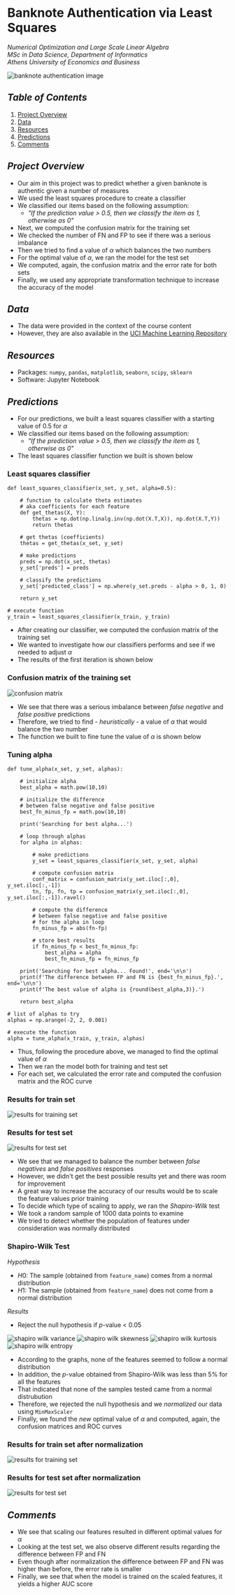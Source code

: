 # Banknote Authentication via Least Squares

*Numerical Optimization and Large Scale Linear Algebra*  
*MSc in Data Science, Department of Informatics*  
*Athens University of Economics and Business*

![banknote authentication image](./images/banknote_authentication_image.jpg)

## *Table of Contents*

1. [Project Overview](#project-overview)
2. [Data](#data)
3. [Resources](#resources)
4. [Predictions](#predictions)
5. [Comments](#comments)

## *Project Overview*

- Our aim in this project was to predict whether a given banknote is authentic given a number of measures
- We used the least squares procedure to create a classifier
- We classified our items based on the following assumption:
    - *"If the prediction value > 0.5, then we classify the item as 1, otherwise as 0"*
- Next, we computed the confusion matrix for the training set
- We checked the number of FN and FP to see if there was a serious imbalance
- Then we tried to find a value of $\alpha$ which balances the two numbers
- For the optimal value of $\alpha$, we ran the model for the test set
- We computed, again, the confusion matrix and the error rate for both sets
- Finally, we used any appropriate transformation technique to increase the accuracy of the model

## *Data*

- The data were provided in the context of the course content
- However, they are also available in the [UCI Machine Learning Repository](https://archive-beta.ics.uci.edu/ml/datasets/banknote+authentication)

## *Resources*

- Packages: `numpy`, `pandas`, `matplotlib`, `seaborn`, `scipy`, `sklearn`
- Software: Jupyter Notebook

## *Predictions*

- For our predictions, we built a least squares classifier with a starting value of 0.5 for $\alpha$
- We classified our items based on the following assumption:
    - *"If the prediction value > 0.5, then we classify the item as 1, otherwise as 0"*
- The least squares classifier function we built is shown below

### Least squares classifier

```
def least_squares_classifier(x_set, y_set, alpha=0.5):
    
    # function to calculate theta estimates
    # aka coefficients for each feature
    def get_thetas(X, Y):
        thetas = np.dot(np.linalg.inv(np.dot(X.T,X)), np.dot(X.T,Y))
        return thetas
    
    # get thetas (coefficients)
    thetas = get_thetas(x_set, y_set)
    
    # make predictions
    preds = np.dot(x_set, thetas) 
    y_set['preds'] = preds
    
    # classify the predictions
    y_set['predicted_class'] = np.where(y_set.preds - alpha > 0, 1, 0)
    
    return y_set

# execute function
y_train = least_squares_classifier(x_train, y_train)
```

- After creating our classifier, we computed the confusion matrix of the training set
- We wanted to investigate how our classifiers performs and see if we needed to adjust $\alpha$
- The results of the first iteration is shown below

### Confusion matrix of the training set

![confusion matrix](./images/confusion_matrix_prior_tuning_alpha.svg)

- We see that there was a serious imbalance between *false negative* and *false positive* predictions
- Therefore, we tried to find - *heuristically* - a value of $\alpha$ that would balance the two number
- The function we built to fine tune the value of $\alpha$ is shown below

### Tuning alpha

```
def tune_alpha(x_set, y_set, alphas):
    
    # initialize alpha
    best_alpha = math.pow(10,10)
    
    # initialize the difference
    # between false negative and false positive
    best_fn_minus_fp = math.pow(10,10)
    
    print('Searching for best alpha...')
    
    # loop through alphas
    for alpha in alphas:
        
        # make predictions
        y_set = least_squares_classifier(x_set, y_set, alpha)
        
        # compute confusion matrix
        conf_matrix = confusion_matrix(y_set.iloc[:,0], y_set.iloc[:,-1])
        tn, fp, fn, tp = confusion_matrix(y_set.iloc[:,0], y_set.iloc[:,-1]).ravel()
        
        # compute the difference
        # between false negative and false positive
        # for the alpha in loop
        fn_minus_fp = abs(fn-fp)
        
        # store best results
        if fn_minus_fp < best_fn_minus_fp:
            best_alpha = alpha
            best_fn_minus_fp = fn_minus_fp
            
    print('Searching for best alpha... Found!', end='\n\n')
    print(f'The difference between FP and FN is {best_fn_minus_fp}.', end='\n\n')
    print(f'The best value of alpha is {round(best_alpha,3)}.')
    
    return best_alpha

# list of alphas to try
alphas = np.arange(-2, 2, 0.001)

# execute the function
alpha = tune_alpha(x_train, y_train, alphas)
```

- Thus, following the procedure above, we managed to find the optimal value of $\alpha$
- Then we ran the model both for training and test set
- For each set, we calculated the error rate and computed the confusion matrix and the ROC curve

### Results for train set

![results for training set](./images/confusion_matrix_and_roc_curve_for_train_set.svg)

### Results for test set

![results for test set](./images/confusion_matrix_and_roc_curve_for_test_set.svg)

- We see that we managed to balance the number between *false negatives* and *false positives* responses
- However, we didn't get the best possible results yet and there was room for improvement
- A great way to increase the accuracy of our results would be to scale the feature values prior training
- To decide which type of scaling to apply, we ran the *Shapiro-Wilk* test
- We took a random sample of 1000 data points to examine
- We tried to detect whether the population of features under consideration was normally distributed

### Shapiro-Wilk Test

*Hypothesis*

- $H0:$ The sample (obtained from `feature_name`) comes from a normal distribution
- $H1:$ The sample (obtained from `feature_name`) does not come from a normal distribution

*Results*

- Reject the null hypothesis if $p$-value < 0.05

![shapiro wilk variance](./images/shapiro_wilk_variance.svg)
![shapiro wilk skewness](./images/shapiro_wilk_skewness.svg)
![shapiro wilk kurtosis](./images/shapiro_wilk_kurtosis.svg)
![shapiro wilk entropy](./images/shapiro_wilk_entropy.svg)

- According to the graphs, none of the features seemed to follow a normal distribution
- In addition, the $p$-value obtained from Shapiro-Wilk was less than 5% for all the features
- That indicated that none of the samples tested came from a normal distrubution
- Therefore, we rejected the null hypothesis and we *normalized* our data using `MinMaxScaler`
- Finally, we found the *new* optimal value of $\alpha$ and computed, again, the confusion matrices and ROC curves

### Results for train set after normalization

![results for training set](./images/confusion_matrix_and_roc_curve_for_scaled_train_set.svg)

### Results for test set after normalization

![results for test set](./images/confusion_matrix_and_roc_curve_for_scaled_test_set.svg)

## *Comments*

- We see that scaling our features resulted in different optimal values for $\alpha$
- Looking at the test set, we also observe different results regarding the difference between FP and FN
- Even though after normalization the difference between FP and FN was higher than before, the error rate is smaller
- Finally, we see that when the model is trained on the scaled features, it yields a higher AUC score
